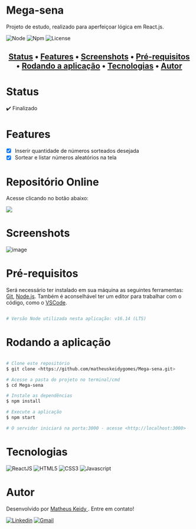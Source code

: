 # Mega-sena

Projeto de estudo, realizado para aperfeiçoar lógica em React.js.

![Node](https://img.shields.io/badge/Node-v16.14%20(LTS)-brightgreen)
![Npm](https://img.shields.io/badge/Npm-v8.3.1-blue)
![License](https://img.shields.io/badge/License-MIT-red)

<h2 align="center">
 <a href="#Status">Status</a> •
 <a href="#Features">Features</a> •
 <a href="#Screenshots">Screenshots</a> • 
 <a href="#Pré-requisitos">Pré-requisitos</a> • 
 <a href="#Rodando-a-aplicação">Rodando a aplicação</a> • 
 <a href="#Tecnologias">Tecnologias</a> • 
 <a href="#Autor">Autor </a>
</h2>

# Status

:heavy_check_mark: Finalizado

# Features

- [x] Inserir quantidade de números sorteados desejada
- [x] Sortear e listar números aleatórios na tela

# Repositório Online

Acesse clicando no botão abaixo:   
  
<a href="https://megasena-mk.herokuapp.com/"> 
    <img src="https://img.shields.io/badge/Heroku-430098?style=for-the-badge&logo=heroku&logoColor=white"/> 
</a>

# Screenshots

![image](https://user-images.githubusercontent.com/74063350/147153219-ff8bc04a-8fbc-48ad-a5d7-b68ad38ad957.png)

# Pré-requisitos

Será necessário ter instalado em sua máquina as seguintes ferramentas:
[Git](https://git-scm.com), [Node.js](https://nodejs.org/en/). Também é 
aconselhável ter um editor para trabalhar com o código, como o [VSCode](https://code.visualstudio.com/).

```bash

# Versão Node utilizada nesta aplicação: v16.14 (LTS)

```

# Rodando a aplicação

```bash

# Clone este repositório
$ git clone <https://github.com/matheuskeidygomes/Mega-sena.git>

# Acesse a pasta do projeto no terminal/cmd
$ cd Mega-sena

# Instale as dependências
$ npm install

# Execute a aplicação 
$ npm start

# O servidor iniciará na porta:3000 - acesse <http://localhost:3000>

```

# Tecnologias 

![ReactJS](https://img.shields.io/badge/React-20232A?style=for-the-badge&logo=react&logoColor=61DAFB)
![HTML5](https://img.shields.io/badge/HTML5-E34F26?style=for-the-badge&logo=html5&logoColor=white)
![CSS3](https://img.shields.io/badge/CSS3-1572B6?style=for-the-badge&logo=css3&logoColor=white)
![Javascript](https://img.shields.io/badge/JavaScript-F7DF1E?style=for-the-badge&logo=javascript&logoColor=black)

  

# Autor

Desenvolvido por <a href="https://github.com/matheuskeidygomes"> Matheus Keidy </a>. Entre em contato!  
  
[![Linkedin](https://img.shields.io/badge/LinkedIn-0077B5?style=for-the-badge&logo=linkedin&logoColor=white)](https://www.linkedin.com/in/matheus-keidy-7b9886190/)
[![Gmail](https://img.shields.io/badge/Gmail-D14836?style=for-the-badge&logo=gmail&logoColor=white)](mailto:matheuskeidygomes@gmail.com)







